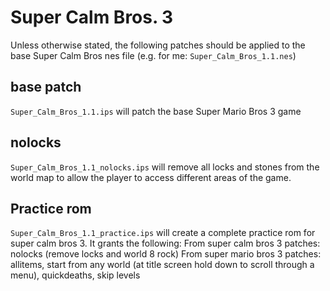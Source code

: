 Super Calm Bros. 3
=================

Unless otherwise stated, the following patches should be applied to the
base Super Calm Bros nes file (e.g. for me: `Super_Calm_Bros_1.1.nes`)

base patch
-------------

`Super_Calm_Bros_1.1.ips` will patch the base Super Mario Bros 3 game

nolocks
-------
`Super_Calm_Bros_1.1_nolocks.ips` will remove all locks and stones from
the world map to allow the player to access different areas of the game.

Practice rom
------------

`Super_Calm_Bros_1.1_practice.ips` will create a complete practice rom for
super calm bros 3. It grants the following:
From super calm bros 3 patches: nolocks (remove locks and world 8 rock)
From super mario bros 3 patches: allitems, start from any world
(at title screen hold down to scroll through a menu), quickdeaths, skip levels
